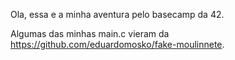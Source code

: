 Ola, essa e a minha aventura pelo basecamp da 42.

Algumas das minhas main.c vieram da https://github.com/eduardomosko/fake-moulinnete.
